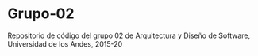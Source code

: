 # Grupo-02
Repositorio de código del grupo 02 de Arquitectura y Diseño de Software, Universidad de los Andes, 2015-20 
